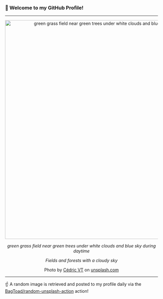 ### 👋 Welcome to my GitHub Profile!

----

<div align="center">
  <img width="720" src="https://images.unsplash.com/photo-1596988013069-8742e922b785?crop=entropy&cs=tinysrgb&fit=max&fm=jpg&ixid=M3w1NTI0OTR8MHwxfHJhbmRvbXx8fHx8fHx8fDE3NDI2MjM5MTF8&ixlib=rb-4.0.3&q=80&w=1080" alt="green grass field near green trees under white clouds and blue sky during daytime">
  
  <em>green grass field near green trees under white clouds and blue sky during daytime</em>
  
  <em>Fields and forests with a cloudy sky</em>
  
  Photo by [Cédric VT](https://www.instagram.com/cedric_photography) on [unsplash.com](https://unsplash.com/)
</div>

----

☝️ A random image is retrieved and posted to my profile daily via the [BagToad/random-unsplash-action](https://github.com/BagToad/random-unsplash-action) action!
